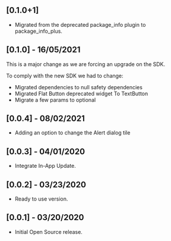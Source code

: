 ## [0.1.0+1]

- Migrated from the deprecated package_info plugin to package_info_plus.

## [0.1.0] - 16/05/2021
This is a major change as we are forcing an upgrade on the SDK.

To comply with the new SDK we had to change:
- Migrated dependencies to null safety dependencies
- Migrated Flat Button deprecated widget To TextButton
- Migrate a few params to optional

## [0.0.4] - 08/02/2021
- Adding an option to change the Alert dialog tile

## [0.0.3] - 04/01/2020

- Integrate In-App Update.

## [0.0.2] - 03/23/2020

- Ready to use version.

## [0.0.1] - 03/20/2020

- Initial Open Source release.
